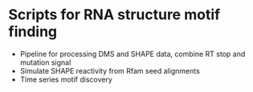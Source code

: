 # Scripts for RNA structure motif finding
- Pipeline for processing DMS and SHAPE data, combine RT stop and mutation signal
- Simulate SHAPE reactivity from Rfam seed alignments
- Time series motif discovery
